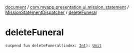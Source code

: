 [document](../../index.md) / [com.myapp.presentation.ui.mission_statement](../index.md) / [MissionStatementDispatcher](index.md) / [deleteFuneral](./delete-funeral.md)

# deleteFuneral

`suspend fun deleteFuneral(index: `[`Int`](https://kotlinlang.org/api/latest/jvm/stdlib/kotlin/-int/index.html)`): `[`Unit`](https://kotlinlang.org/api/latest/jvm/stdlib/kotlin/-unit/index.html)
